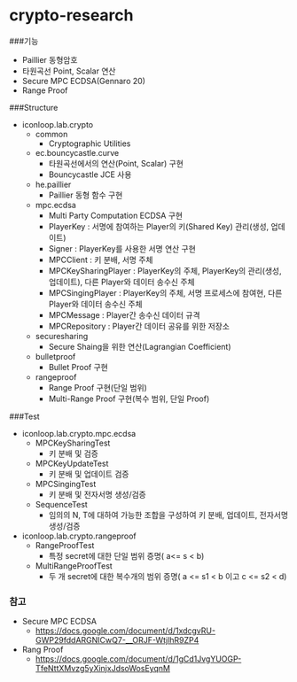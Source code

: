 # crypto-research

###기능
+ Paillier 동형암호
+ 타원곡선 Point, Scalar 연산
+ Secure MPC ECDSA(Gennaro 20)
+ Range Proof

###Structure
+ iconloop.lab.crypto
  - common
    - Cryptographic Utilities
  - ec.bouncycastle.curve
    - 타원곡선에서의 연산(Point, Scalar) 구현
    - Bouncycastle JCE 사용
  - he.paillier
    - Paillier 동형 함수 구현
  - mpc.ecdsa
    - Multi Party Computation ECDSA 구현
    - PlayerKey : 서명에 참여하는 Player의 키(Shared Key) 관리(생성, 업데이트)
    - Signer : PlayerKey를 사용한 서명 연산 구현 
    - MPCClient : 키 분배, 서명 주체
    - MPCKeySharingPlayer : PlayerKey의 주체, PlayerKey의 관리(생성, 업데이트), 다른 Player와 데이터 송수신 주체
    - MPCSingingPlayer : PlayerKey의 주체, 서명 프로세스에 참여현, 다른 Player와 데이터 송수신 주체
    - MPCMessage : Player간 송수신 데이터 규격
    - MPCRepository : Player간 데이터 공유를 위한 저장소
  - securesharing
    - Secure Shaing을 위한 연산(Lagrangian Coefficient)
  - bulletproof
    - Bullet Proof 구현 
  - rangeproof
    - Range Proof 구현(단일 범위)
    - Multi-Range Proof 구현(복수 범위, 단일 Proof)

###Test
+ iconloop.lab.crypto.mpc.ecdsa
  - MPCKeySharingTest
    - 키 분배 및 검증
  - MPCKeyUpdateTest
    - 키 분배 및 업데이트 검증
  - MPCSingingTest
    - 키 분배 및 전자서명 생성/검증
  - SequenceTest
    - 임의의 N, T에 대하여 가능한 조합을 구성하여 키 분배, 업데이트, 전자서명 생성/검증 
+ iconloop.lab.crypto.rangeproof
  - RangeProofTest
    - 특정 secret에 대한 단일 범위 증명( a<= s < b)
  - MultiRangeProofTest
    - 두 개 secret에 대한 복수개의 범위 증명( a <= s1 < b 이고 c <= s2 < d)
    
### 참고
+ Secure MPC ECDSA
  - https://docs.google.com/document/d/1xdcgvRU-GWP29fddARGNICwQ7-__ORJF-WtjlhR9ZP4
+ Rang Proof
  - https://docs.google.com/document/d/1gCd1JvgYUOGP-TfeNttXMvzg5yXinjxJdsoWosEyqnM
